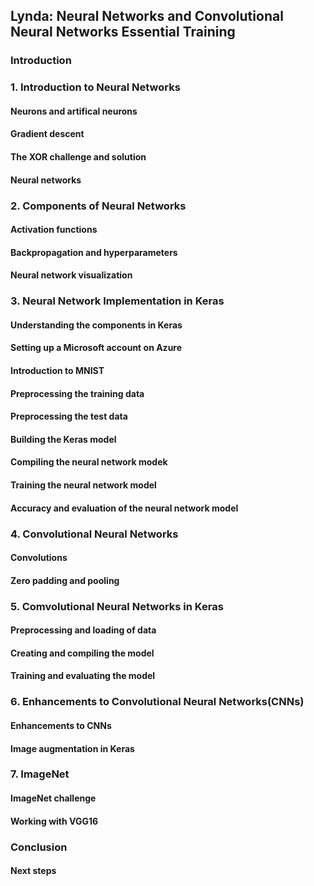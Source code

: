 
## Lynda: Neural Networks and Convolutional Neural Networks Essential Training

### Introduction

#### 

### 1. Introduction to Neural Networks

#### Neurons and artifical neurons

#### Gradient descent

#### The XOR challenge and solution

#### Neural networks

### 2. Components of Neural Networks

#### Activation functions

#### Backpropagation and hyperparameters

#### Neural network visualization

### 3. Neural Network Implementation in Keras

#### Understanding the components in Keras

#### Setting up a Microsoft account on Azure

#### Introduction to MNIST

#### Preprocessing the training data

#### Preprocessing the test data

#### Building the Keras model

#### Compiling the neural network modek

#### Training the neural network model

#### Accuracy and evaluation of the neural network model

### 4. Convolutional Neural Networks

#### Convolutions

#### Zero padding and pooling

### 5. Comvolutional Neural Networks in Keras

#### Preprocessing and loading of data

#### Creating and compiling the model

#### Training and evaluating the model

### 6. Enhancements to Convolutional Neural Networks(CNNs)

#### Enhancements to CNNs

#### Image augmentation in Keras

### 7. ImageNet

#### ImageNet challenge

#### Working with VGG16

### Conclusion

#### Next steps
